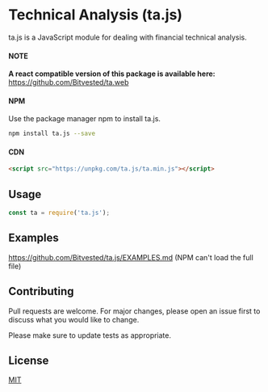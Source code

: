 # Technical Analysis (ta.js)

ta.js is a JavaScript module for dealing with financial technical analysis.

#### NOTE
**A react compatible version of this package is available here:**
https://github.com/Bitvested/ta.web

#### NPM
Use the package manager npm to install ta.js.

```bash
npm install ta.js --save
```

#### CDN
```html
<script src="https://unpkg.com/ta.js/ta.min.js"></script>
```

## Usage
```javascript
const ta = require('ta.js');
```

## Examples
https://github.com/Bitvested/ta.js/EXAMPLES.md
(NPM can't load the full file)

## Contributing
Pull requests are welcome. For major changes, please open an issue first to discuss what you would like to change.

Please make sure to update tests as appropriate.

## License
[MIT](https://choosealicense.com/licenses/mit/)
